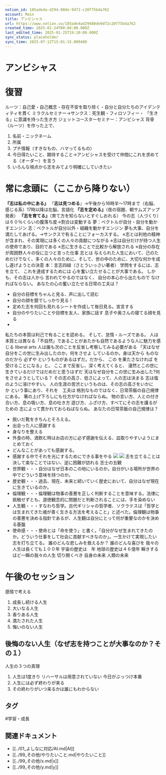 ```yaml
---
notion_id: 185ade4a-d294-80de-9d72-c20f75bda762
account: Main
title: アンビシャス
url: https://www.notion.so/185ade4ad29480de9d72c20f75bda762
created_time: 2025-01-24T00:04:00.000Z
last_edited_time: 2025-01-25T19:10:00.000Z
sync_status: placeholder
sync_time: 2025-07-12T15:01:15.009480
---
```

# アンビシャス

# 復習
ルーツ：自己愛・自己概念・存在不安を取り除く・自分と自分たちのアイデンティティを貫く
ミラクルセミナー→サンクス：死生観・フィロソフィー・
「生きる」に意識を持った生き方
ジェットコースターセミナー：アンビシャス
背骨（ルーツ）を作った上で、
1. 名前・ニックネーム
1. 所属
1. プチ情報（すきなもの、ハマってるもの）
1. 今日得たいこと、期待すること→アンビシャスを受けて仲間にこれを求めてる（オーダー）を言う
  1. いろんな視点から志をみてより明確にしていきたい
# 常に念頭に（ここから降りない）
**『志は私の中にある』**
『**志は見つめる**』→午後から16時半〜17時まで（右脳、感じる系）17時以降は左脳、言語化
**『****志を定める****』**（夜の宿題、朝サムズアップ発表）
**『****志を育てる****』**（育て方を知らないとすぐしおれる）
今の志（人づくり）は６０％くらいの腹落ち度→割合は変動する
夢：ベクトルが自分・自分を動かすエンジン
志：ベクトルが自分以外・組織を動かすエンジン
夢も大事、自分を満たしてあげる。→サンクスで有ることにフォーカスする。
⭐︎志とは利他の精神が含まれ、その実現には多くの人々の貢献につながる
⭐︎志は自分だけが持つ人生の使命であり、目的である
⭐︎志に生きることで比較から解放される
⭐︎自分の存在が周囲野人々の役に立つと言った仕事
志とは
与えられた人生において、己のためだけでなく、多くの人々のために、そして、世の中のために、大切な何かを成し遂げようとの決意
本：言志四緑（さとういっさい著者）
学問をするには、志を立て、
これを達成するためには
心を奮い立たせることが大事である。
しかも、その志は人から
言われてやるのではなく、
自分の本心から出たもので
なければならない。
あなたの心の奮い立たせる日常の工夫は？
- 自分の目標をちゃんと見る、声に出して読む
- 自分の顔を鏡でしっかり見る！
- 定めた志を何回も見れるシートを作成して毎日見る。宣言する
- 自分のやりたいことや目標を友人、家族に話す
息子や奥さんの寝てる顔を見る
- 
私たちの本質は利己で有ることを認める。
そして、怠惰・ルーズである。
人は本質とは異なる「不自然」であることがあたかも自然であるような人に魅力を感じる
liberal arts
人は誰も次のことを反省し考察してみる必要がある
「天はなぜ自分をこの世に生み出したのか。何をさせよ
しているのか。身は天から ものなのだから
必ずや というものがあるはずだ。だから、
この を果たさなければ を受けることになる」と。
ここまで反省し、深く考えてくると、
漫然とこの世に生きているだけではだめだと思うはずだ
天はなぜ自分をこの世に生み出した?何をさせようとしている？
その志の高さ、低さによって、人の志は決まる
志は塩のように溶けやすい。
人の生涯の苦渋というものは、その志の高さをいかに　か
という事にあり、それを　工夫は
格別なものではなく、日常茶飯の自己規律にある。
箸の上げ下ろしにも仕方がなければならぬ。
物の言い方、人との付き合い方、息の吸い方、息の吐き方
遊び方、ふざけ方、すべてにその志を護るがための
志によって貫かれておらねばならぬ。
あなたの日常茶飯の自己規律は？
- 脱いだ靴をきちんとそろえる。
- 出会った人に感謝する
- 身なりを整える
- 外食の時、酒飲む時はお店の方に必ず感謝を伝える、皿取りやすいようにまとめておく
- どんなことがあっても感謝する。
- 感謝する中でそれを光にするためにできる事をやる
![](https://prod-files-secure.s3.us-west-2.amazonaws.com/736adce6-a3a4-4a64-9f74-d9aa055c96d2/ecad28d4-1335-4085-aedf-5ba538000e52/%E3%82%B9%E3%82%AF%E3%83%AA%E3%83%BC%E3%83%B3%E3%82%B7%E3%83%A7%E3%83%83%E3%83%88_2025-01-24_11.43.00.png?X-Amz-Algorithm=AWS4-HMAC-SHA256&X-Amz-Content-Sha256=UNSIGNED-PAYLOAD&X-Amz-Credential=ASIAZI2LB466V26CNHN3%2F20250719%2Fus-west-2%2Fs3%2Faws4_request&X-Amz-Date=20250719T050254Z&X-Amz-Expires=3600&X-Amz-Security-Token=IQoJb3JpZ2luX2VjEIT%2F%2F%2F%2F%2F%2F%2F%2F%2F%2FwEaCXVzLXdlc3QtMiJIMEYCIQCxvOGXm8BDuKaOJfqMOlmiEQ0hWhjcJhKjpXysiJ7cEwIhALM%2BStT7RXCAwyHMY7Ql2TiyGEI3DILbBuf31gL%2FHSxRKogECJ3%2F%2F%2F%2F%2F%2F%2F%2F%2F%2FwEQABoMNjM3NDIzMTgzODA1IgxhzOxJp01UKjW0Yxsq3AOTGuGXqUD5EN%2FTW4llS1r0v5U6gQfAkrRUckYzvUhvloqUZpZS%2FAuIn4aPTsAzvX%2Fqk%2B4P3JFphVWwNZYb3IkeWn%2B3HHazAlIVNC9iKFKdCAiH4Jun7DCgJLRFeyefKq3vUVG5GP76U4Zbb0aKBSXukKva9bl3Dkl6KAvf7Icy1KvZ%2F0Z9nY23YhFX80o7ARswYdvcQSpVM5HNNHmirD5ewdo4c8AANOqbqER%2FmZsQsdha4RPCVSWtuRSKNZHBnwQvkCX%2BKbzjVYOF1YlynuekFWyO1XcWBZbhEqIAV8fQiEU7hs7cHEiIikvJQxKkuwH9KdLqhOPhWEEO%2FIHBGAImlIxCi%2FBRmrSNMspcUwx36I3a%2BoYC789XIwXv5PaXSdbh02F0snTrSrUtIFmgGpT1Zwc34uirnDdkgiOcd%2Fva6FhJJvJfzJqjJKPmXDVw%2FpA9M8cmtOQSg9iT%2BL6hbwCTJzywI4LJ31qsrntyQqSlXCzzgwu%2BjO11KLaCxvz8o0qNntPUrqj1Q6Okj2SrFEPFtVZks2EWSMlfIq6KOS15H%2FlIvjF%2F3AqRigbjUdWWjUUgBL4bo4Ebx%2F0qPBVUxqgNRhjTYUfjWtDnvF4TMlyTg%2BRfjI9jeGnKcRH3mjCXq%2BzDBjqkAdlQG4%2BNrJ39nMX5irWn8L32r2%2BrTr2LJa3USAeGexnGBGGzaLKkARkka8z%2BC7CCJRENuxh8Tg1U%2BzakCEzq1Ed5HZsOCWLSba2AtxS%2BuHWWYAbE%2FD17ggSSZqI%2FTZ8aamz3gDHREagTrrciIioFVbAB8JeUGexy2m9YXWJBckzm07%2BDRR%2F9xZOu2h3lIvlw2VFYTFcAxI%2BEy%2BtkP9IdfDAZgR4b&X-Amz-Signature=62a80b6ca2b3e1194f793565d295cd8dd22b040a9a9cdab06956df3471a8d299&X-Amz-SignedHeaders=host&x-amz-checksum-mode=ENABLED&x-id=GetObject)
![](https://prod-files-secure.s3.us-west-2.amazonaws.com/736adce6-a3a4-4a64-9f74-d9aa055c96d2/7465911f-37d1-4e5b-aa0b-92ca97bb0628/%E3%82%B9%E3%82%AF%E3%83%AA%E3%83%BC%E3%83%B3%E3%82%B7%E3%83%A7%E3%83%83%E3%83%88_2025-01-24_11.43.50.png?X-Amz-Algorithm=AWS4-HMAC-SHA256&X-Amz-Content-Sha256=UNSIGNED-PAYLOAD&X-Amz-Credential=ASIAZI2LB466V26CNHN3%2F20250719%2Fus-west-2%2Fs3%2Faws4_request&X-Amz-Date=20250719T050254Z&X-Amz-Expires=3600&X-Amz-Security-Token=IQoJb3JpZ2luX2VjEIT%2F%2F%2F%2F%2F%2F%2F%2F%2F%2FwEaCXVzLXdlc3QtMiJIMEYCIQCxvOGXm8BDuKaOJfqMOlmiEQ0hWhjcJhKjpXysiJ7cEwIhALM%2BStT7RXCAwyHMY7Ql2TiyGEI3DILbBuf31gL%2FHSxRKogECJ3%2F%2F%2F%2F%2F%2F%2F%2F%2F%2FwEQABoMNjM3NDIzMTgzODA1IgxhzOxJp01UKjW0Yxsq3AOTGuGXqUD5EN%2FTW4llS1r0v5U6gQfAkrRUckYzvUhvloqUZpZS%2FAuIn4aPTsAzvX%2Fqk%2B4P3JFphVWwNZYb3IkeWn%2B3HHazAlIVNC9iKFKdCAiH4Jun7DCgJLRFeyefKq3vUVG5GP76U4Zbb0aKBSXukKva9bl3Dkl6KAvf7Icy1KvZ%2F0Z9nY23YhFX80o7ARswYdvcQSpVM5HNNHmirD5ewdo4c8AANOqbqER%2FmZsQsdha4RPCVSWtuRSKNZHBnwQvkCX%2BKbzjVYOF1YlynuekFWyO1XcWBZbhEqIAV8fQiEU7hs7cHEiIikvJQxKkuwH9KdLqhOPhWEEO%2FIHBGAImlIxCi%2FBRmrSNMspcUwx36I3a%2BoYC789XIwXv5PaXSdbh02F0snTrSrUtIFmgGpT1Zwc34uirnDdkgiOcd%2Fva6FhJJvJfzJqjJKPmXDVw%2FpA9M8cmtOQSg9iT%2BL6hbwCTJzywI4LJ31qsrntyQqSlXCzzgwu%2BjO11KLaCxvz8o0qNntPUrqj1Q6Okj2SrFEPFtVZks2EWSMlfIq6KOS15H%2FlIvjF%2F3AqRigbjUdWWjUUgBL4bo4Ebx%2F0qPBVUxqgNRhjTYUfjWtDnvF4TMlyTg%2BRfjI9jeGnKcRH3mjCXq%2BzDBjqkAdlQG4%2BNrJ39nMX5irWn8L32r2%2BrTr2LJa3USAeGexnGBGGzaLKkARkka8z%2BC7CCJRENuxh8Tg1U%2BzakCEzq1Ed5HZsOCWLSba2AtxS%2BuHWWYAbE%2FD17ggSSZqI%2FTZ8aamz3gDHREagTrrciIioFVbAB8JeUGexy2m9YXWJBckzm07%2BDRR%2F9xZOu2h3lIvlw2VFYTFcAxI%2BEy%2BtkP9IdfDAZgR4b&X-Amz-Signature=0f212f6edba61b61db6c28797bc48a44dc07410cc5e610b16e3f53f70d56c023&X-Amz-SignedHeaders=host&x-amz-checksum-mode=ENABLED&x-id=GetObject)
志を立てることは決して楽なことではない、逆に困難が訪れる
志士の五観
- 世界観・・・自分はなぜ日本のこの地にいるのか。自分がいる場所が世界の中でどういう意味を持つのか。
- 歴史観・・・過去、現在、未来と続いていく歴史において、自分はなぜ現在に生きているのか。
- 倫理観・・・倫理観は物事の善悪を正しく判断することを意味する。法律に抵触せずとも、道徳観念的に問題だと判断されることには、手を染めない
- 人生観・・・すなわち哲学。古代ギリシャの哲学者、ソクラテスは「哲学とは生まれてきた魂が善く生きる方法を考えること」と述べた。倫理観は物事の善悪を決める指針であるが、人生観は自分にとって何が重要なのかを決める基盤
- 使命感・・・使命とは「命を使う」と書く。「自分がなぜ生まれてきたのか。どういう仕事をして社会に貢献すべきなのか」。一生かけて実現したい志を打ち立てる。
誰のどんな悲しみを救えるか？
誰のどんな喜びを
我々の人生は長くても１００年
宇宙の歴史は　年
地球の歴史は４６億年
瞬きするほど一瞬の我々の人生
切り開くべき
自身の未来
人類の未来
# 午後のセッション
感情で考える
1. 成長し続ける人生
1. 大いなる人生
1. 香りある人生
1. 満たされた人生
1. 悔いのない人生
## 後悔のない人生（なぜ志を持つことが大事なのか？その１）
人生の３つの真理
1. 人生は1度きり
リハーサルは用意されていない
今日がぶっつけ本番
1. 人生には必ず終わりが来る
1. その終わりがいつ来るかは誰にもわからない

## タグ

#学習・成長 

## 関連ドキュメント

- [[../01_よしなに対応/AI.md|AI]]
- [[../99_その他/やりたいこと.md|やりたいこと]]
- [[../99_その他/x.md|x]]
- [[../99_その他/y.md|y]]
